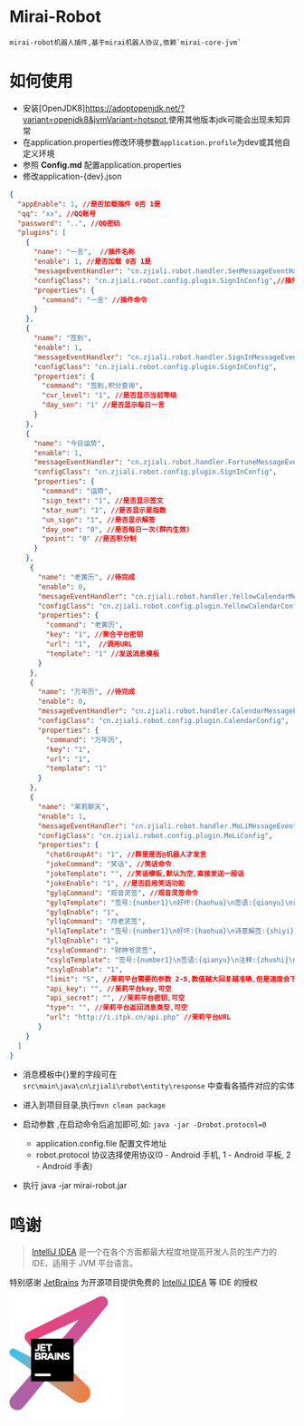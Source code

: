 # Mirai-Robot
    mirai-robot机器人插件,基于mirai机器人协议,依赖`mirai-core-jvm`
# 如何使用
- 安装[OpenJDK8]<https://adoptopenjdk.net/?variant=openjdk8&jvmVariant=hotspot>,使用其他版本jdk可能会出现未知异常
- 在application.properties修改环境参数``application.profile``为dev或其他自定义环境
- 参照 **Config.md** 配置application.properties
- 修改application-{dev}.json
```json
{
  "appEnable": 1, //是否加载插件 0否 1是
  "qq": "xx", //QQ账号
  "password": "..", //QQ密码
  "plugins": [
    {
      "name": "一言",  //插件名称
      "enable": 1, //是否加载 0否 1是
      "messageEventHandler": "cn.zjiali.robot.handler.SenMessageEventHandlerr.SenMessageEventHandler", //处理器地址,请勿修改
      "configClass": "cn.zjiali.robot.config.plugin.SignInConfig",//插件配置项地址,请勿修改
      "properties": {
        "command": "一言" //插件命令
      }
    },
    {
      "name": "签到",
      "enable": 1,
      "messageEventHandler": "cn.zjiali.robot.handler.SignInMessageEventHandlerignInMessageEventHandler",
      "configClass": "cn.zjiali.robot.config.plugin.SignInConfig",
      "properties": {
        "command": "签到,积分查询",
        "cur_level": "1", //是否显示当前等级
        "day_sen": "1" //是否显示每日一言
      }
    },
    {
      "name": "今日运势",
      "enable": 1,
      "messageEventHandler": "cn.zjiali.robot.handler.FortuneMessageEventHandlerrtuneMessageEventHandler",
      "configClass": "cn.zjiali.robot.config.plugin.SignInConfig",
      "properties": {
        "command": "运势",
        "sign_text": "1", //是否显示签文
        "star_num": "1", //是否显示星指数
        "un_sign": "1", //是否显示解签
        "day_one": "0", //是否每日一次(群内生效)
        "point": "0" //是否积分制
      }
    },
     {
       "name": "老黄历", //待完成
       "enable": 0,
       "messageEventHandler": "cn.zjiali.robot.handler.YellowCalendarMessageEventHandlerendarMessageEventHandler",
       "configClass": "cn.zjiali.robot.config.plugin.YellowCalendarConfig",
       "properties": {
         "command": "老黄历",
         "key": "1", //聚合平台密钥
         "url": "1",  //调用URL
         "template": "1" //发送消息模板
       }
     },
     {
       "name": "万年历", //待完成
       "enable": 0,
       "messageEventHandler": "cn.zjiali.robot.handler.CalendarMessageEventHandlerendarMessageEventHandler",
       "configClass": "cn.zjiali.robot.config.plugin.CalendarConfig",
       "properties": {
         "command": "万年历",
         "key": "1",
         "url": "1",
         "template": "1"
       }
     },
     {
       "name": "茉莉聊天",
       "enable": 1,
       "messageEventHandler": "cn.zjiali.robot.handler.MoLiMessageEventHandler.MoLiMessageEventHandler",
       "configClass": "cn.zjiali.robot.config.plugin.MoLiConfig",
       "properties": {
         "chatGroupAt": "1", //群里是否@机器人才发言
         "jokeCommand": "笑话", //笑话命令
         "jokeTemplate": "", //笑话模板,默认为空,直接发送一段话
         "jokeEnable": "1", //是否启用笑话功能
         "gylqCommand": "观音灵签", //观音灵签命令
         "gylqTemplate": "签号:{number1}\n好坏:{haohua}\n签语:{qianyu}\n诗意解签:{shiyi}\n白话解签:{jieqian}",
         "gylqEnable": "1",
         "yllqCommand": "月老灵签",
         "yllqTemplate": "签号:{number1}\n好坏:{haohua}\n诗意解签:{shiyi}\n解签:{jieqian}\n注释:{zhushi}\n白话浅释:{baihua}",
         "yllqEnable": "1",
         "csylqCommand": "财神爷灵签",
         "csylqTemplate": "签号:{number1}\n签语:{qianyu}\n注释:{zhushi}\n解签:{jieqian}\n解说:{jieshuo}\n结果:{jieguo}\n婚姻:{hunyin}\n交易:{jiaoyi}\n白话浅释:{baihua}",
         "csylqEnable": "1",
         "limit": "5", //茉莉平台需要的参数 2-8,数值越大回复越准确,但是速度会下降
         "api_key": "", //茉莉平台key,可空
         "api_secret": "", //茉莉平台密钥,可空
         "type": "", //茉莉平台返回消息类型,可空
         "url": "http://i.itpk.cn/api.php" //茉莉平台URL
       }
    }
  ]
}

```
- 消息模板中{}里的字段可在`src\main\java\cn\zjiali\robot\entity\response` 中查看各插件对应的实体

- 进入到项目目录,执行``mvn clean package``
  
- 启动参数 ,在启动命令后追加即可,如: `java -jar -Drobot.protocol=0`
  - application.config.file 配置文件地址
  - robot.protocol 协议选择使用协议(0 - Android 手机, 1 - Android 平板, 2 - Android 手表)

- 执行 java -jar mirai-robot.jar

# 鸣谢

> [IntelliJ IDEA](https://zh.wikipedia.org/zh-hans/IntelliJ_IDEA) 是一个在各个方面都最大程度地提高开发人员的生产力的 IDE，适用于 JVM 平台语言。

特别感谢 [JetBrains](https://www.jetbrains.com/?from=mirai-robot) 为开源项目提供免费的 [IntelliJ IDEA](https://www.jetbrains.com/idea/?from=mirai-robot) 等 IDE 的授权  
[<img src=".github/jetbrains-variant-3.png" width="200"/>](https://www.jetbrains.com/?from=mirai-robot)